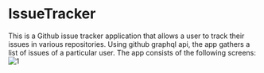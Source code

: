 # IssueTracker
This is a Github issue tracker application that allows a user to track their issues in various repositories. Using github graphql api, the app gathers
a list of issues of a particular user. The app consists of the following screens:
![1](https://github.com/tedblair2/IssueTracker/assets/39332527/b7d95237-b8e0-4205-8636-69289bc62e04)
